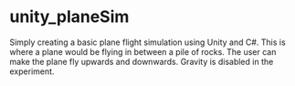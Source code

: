 # unity_planeSim
Simply creating a basic plane flight simulation using Unity and C#.
This is  where a plane would be flying in between a pile of rocks.
The user can make the plane fly upwards and downwards.
Gravity is disabled in the experiment.
